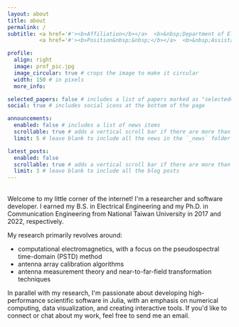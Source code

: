 ```yaml
---
layout: about
title: about
permalink: /
subtitle: <a href='#'><b>Affiliation</b></a>  <b>&nbsp;Department of Electronic Engineering, National Taipei University of Technology</b><br>
          <a href='#'><b>Position&nbsp;&nbsp;</b></a>  <b>&nbsp;Assistant Professor</b>

profile:
  align: right
  image: prof_pic.jpg
  image_circular: true # crops the image to make it circular
  width: 150 # in pixels
  more_info: 

selected_papers: false # includes a list of papers marked as "selected={true}"
social: true # includes social icons at the bottom of the page

announcements:
  enabled: false # includes a list of news items
  scrollable: true # adds a vertical scroll bar if there are more than 3 news items
  limit: 5 # leave blank to include all the news in the `_news` folder

latest_posts:
  enabled: false
  scrollable: true # adds a vertical scroll bar if there are more than 3 new posts items
  limit: 3 # leave blank to include all the blog posts
---
```


<br>
Welcome to my little corner of the internet! I'm a researcher and software developer. I earned my B.S. in Electrical Engineering and my Ph.D. in Communication Engineering from National Taiwan University in 2017 and 2022, respectively.

My research primarily revolves around:
- computational electromagnetics, with a focus on the pseudospectral time-domain (PSTD) method
- antenna array calibration algorithms
- antenna measurement theory and near-to-far-field transformation techniques

In parallel with my research, I'm passionate about developing high-performance scientific software in Julia, with an emphasis on numerical computing, data visualization, and creating interactive tools. If you'd like to connect or chat about my work, feel free to send me an email.
